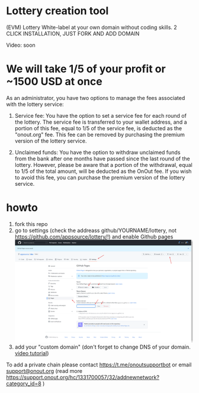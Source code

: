 # Lottery creation tool
(EVM) Lottery White-label at your own domain without coding skills. 2 CLICK INSTALLATION, JUST FORK AND ADD DOMAIN

Video: soon

# We will take 1/5 of your profit or ~1500 USD at once
As an administrator, you have two options to manage the fees associated with the lottery service:

1) Service fee: You have the option to set a service fee for each round of the lottery. The service fee is transferred to your wallet address, and a portion of this fee, equal to 1/5 of the service fee, is deducted as the "onout.org" fee. This fee can be removed by purchasing the premium version of the lottery service.

2) Unclaimed funds: You have the option to withdraw unclaimed funds from the bank after one months have passed since the last round of the lottery. However, please be aware that a portion of the withdrawal, equal to 1/5 of the total amount, will be deducted as the OnOut fee. If you wish to avoid this fee, you can purchase the premium version of the lottery service.

# howto
1. fork this repo
2. go to settings (check the addreass github/YOURNAME/lottery, not https://github.com/appsource/lottery/!) and enable Github pages
![alt text](howto.png "Title")
3. add your "custom domain" (don't forget to change DNS of your domain. <a href="https://www.youtube.com/watch?v=EX4w9hsduNA" target="_blank">video tutorial</a>)


To add a private chain please contact https://t.me/onoutsupportbot or email support@onout.org (read more https://support.onout.org/hc/1331700057/32/addnewnetwork?category_id=8 )

